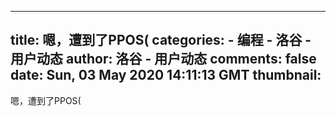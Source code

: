
---
title: 嗯，遭到了PPOS(
categories: 
    - 编程
    - 洛谷 - 用户动态
author: 洛谷 - 用户动态
comments: false
date: Sun, 03 May 2020 14:11:13 GMT
thumbnail: 
---

<div>   
嗯，遭到了PPOS(  
</div>
            